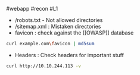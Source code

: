 #webapp #recon #L1
- /robots.txt - Not allowed directories  
- /sitemap.xml : Mistaken directories
- favicon : check against the [[OWASP]] database
```bash
curl example.com\favicon | md5sum
```
- Headers :  Check headers for important stuff
```bash
curl http://10.10.244.113 -v
```
